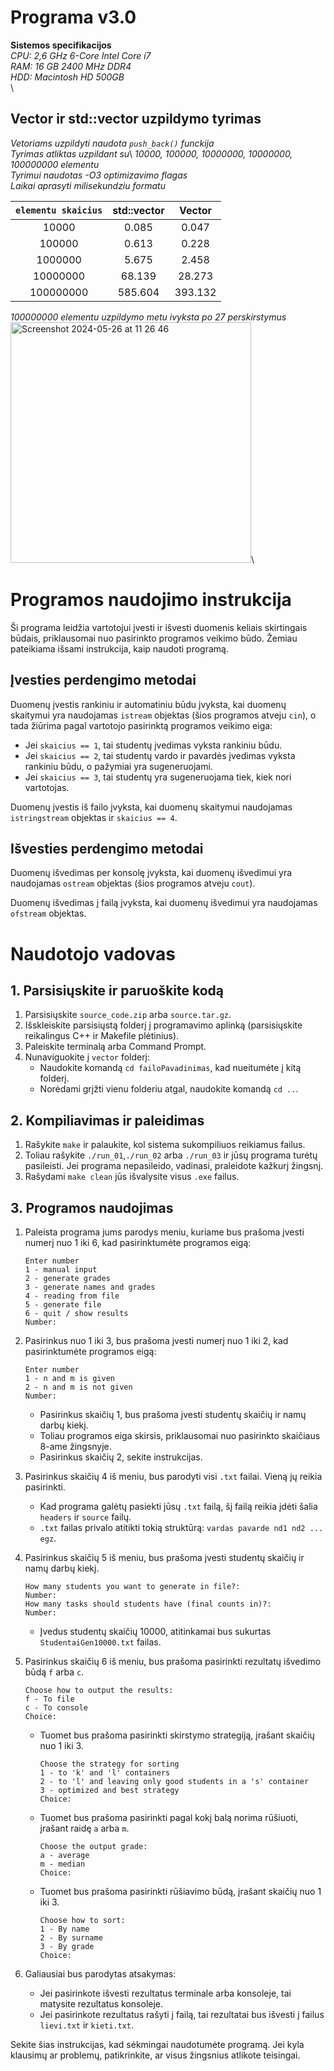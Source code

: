 # Programa v3.0
**Sistemos specifikacijos**\
*CPU: 2,6 GHz 6-Core Intel Core i7*\
*RAM: 16 GB 2400 MHz DDR4*\
*HDD: Macintosh HD 500GB*\
\

## Vector ir std::vector uzpildymo tyrimas

*Vetoriams uzpildyti naudota `push_back()` funckija*\
*Tyrimas atliktas uzpildant su*\ 
*10000, 100000, 10000000, 10000000, 100000000 elementu*\
*Tyrimui naudotas -O3 optimizavimo flagas*\
*Laikai aprasyti milisekundziu formatu*

| `elementu skaicius` | std::vector | Vector |
|:-------------------:|:------------:|:-------------:|
| 10000 | 0.085 | 0.047 |
| 100000 | 0.613 | 0.228 |
| 1000000 | 5.675 | 2.458 |
| 10000000  | 68.139 | 28.273 |
| 100000000  | 585.604 | 393.132 |

*100000000 elementu uzpildymo metu ivyksta po 27 perskirstymus*\
<img width="385" alt="Screenshot 2024-05-26 at 11 26 46" src="https://github.com/GytisMalinauskas/Obj.-programavimas-3uzd./assets/159523970/f65b7f11-4e3d-43f6-b7dc-27e72b428150">\


# Programos naudojimo instrukcija

Ši programa leidžia vartotojui įvesti ir išvesti duomenis keliais skirtingais būdais, priklausomai nuo pasirinkto programos veikimo būdo. Žemiau pateikiama išsami instrukcija, kaip naudoti programą.

## Įvesties perdengimo metodai

Duomenų įvestis rankiniu ir automatiniu būdu įvyksta, kai duomenų skaitymui yra naudojamas `istream` objektas (šios programos atveju `cin`), o tada žiūrima pagal vartotojo pasirinktą programos veikimo eiga:

- Jei `skaicius == 1`, tai studentų įvedimas vyksta rankiniu būdu.
- Jei `skaicius == 2`, tai studentų vardo ir pavardės įvedimas vyksta rankiniu būdu, o pažymiai yra sugeneruojami.
- Jei `skaicius == 3`, tai studentų yra sugeneruojama tiek, kiek nori vartotojas.

Duomenų įvestis iš failo įvyksta, kai duomenų skaitymui naudojamas `istringstream` objektas ir `skaicius == 4`.

## Išvesties perdengimo metodai

Duomenų išvedimas per konsolę įvyksta, kai duomenų išvedimui yra naudojamas `ostream` objektas (šios programos atveju `cout`).

Duomenų išvedimas į failą įvyksta, kai duomenų išvedimui yra naudojamas `ofstream` objektas.

# Naudotojo vadovas

## 1. Parsisiųskite ir paruoškite kodą
1. Parsisiųskite `source_code.zip` arba `source.tar.gz`.
2. Išskleiskite parsisiųstą folderį į programavimo aplinką (parsisiųskite reikalingus C++ ir Makefile plėtinius).
3. Paleiskite terminalą arba Command Prompt.
4. Nunaviguokite į `vector` folderį:
   - Naudokite komandą `cd failoPavadinimas`, kad nueitumėte į kitą folderį.
   - Norėdami grįžti vienu folderiu atgal, naudokite komandą `cd ..`.

## 2. Kompiliavimas ir paleidimas
1. Rašykite `make` ir palaukite, kol sistema sukompiliuos reikiamus failus.
2. Toliau rašykite `./run_01`,`./run_02` arba `./run_03` ir jūsų programa turėtų pasileisti. Jei programa nepasileido, vadinasi, praleidote kažkurį žingsnį.
3. Rašydami `make clean` jūs išvalysite visus `.exe` failus.

## 3. Programos naudojimas
1. Paleista programa jums parodys meniu, kuriame bus prašoma įvesti numerį nuo 1 iki 6, kad pasirinktumėte programos eigą:

    ```
    Enter number
    1 - manual input
    2 - generate grades
    3 - generate names and grades
    4 - reading from file
    5 - generate file
    6 - quit / show results
    Number:
    ```

2. Pasirinkus nuo 1 iki 3, bus prašoma įvesti numerį nuo 1 iki 2, kad pasirinktumėte programos eigą:

    ```
    Enter number
    1 - n and m is given
    2 - n and m is not given
    Number:
    ```

    - Pasirinkus skaičių 1, bus prašoma įvesti studentų skaičių ir namų darbų kiekį.
    - Toliau programos eiga skirsis, priklausomai nuo pasirinkto skaičiaus 8-ame žingsnyje.
    - Pasirinkus skaičių 2, sekite instrukcijas.

3. Pasirinkus skaičių 4 iš meniu, bus parodyti visi `.txt` failai. Vieną jų reikia pasirinkti.
   - Kad programa galėtų pasiekti jūsų `.txt` failą, šį failą reikia įdėti šalia `headers` ir `source` failų.
   - `.txt` failas privalo atitikti tokią struktūrą: `vardas pavarde nd1 nd2 ... egz`.

4. Pasirinkus skaičių 5 iš meniu, bus prašoma įvesti studentų skaičių ir namų darbų kiekį.
    
    ```
    How many students you want to generate in file?:
    Number:
    How many tasks should students have (final counts in)?: 
    Number: 
    ```

    - Įvedus studentų skaičių 10000, atitinkamai bus sukurtas `StudentaiGen10000.txt` failas.

5. Pasirinkus skaičių 6 iš meniu, bus prašoma pasirinkti rezultatų išvedimo būdą `f` arba `c`.
    
    ```
    Choose how to output the results:
    f - To file
    c - To console
    Choice:
    ```
    
    - Tuomet bus prašoma pasirinkti skirstymo strategiją, įrašant skaičių nuo 1 iki 3.
      
      ```
      Choose the strategy for sorting
      1 - to 'k' and 'l' containers
      2 - to 'l' and leaving only good students in a 's' container
      3 - optimized and best strategy
      Choice:
      ```
      
    - Tuomet bus prašoma pasirinkti pagal kokį balą norima rūšiuoti, įrašant raidę `a` arba `m`.
      
      ```
      Choose the output grade:
      a - average
      m - median
      Choice:
      ```
      
    - Tuomet bus prašoma pasirinkti rūšiavimo būdą, įrašant skaičių nuo 1 iki 3.

      ```
      Choose how to sort: 
      1 - By name
      2 - By surname
      3 - By grade
      Choice:
      ```

6. Galiausiai bus parodytas atsakymas:
    - Jei pasirinkote išvesti rezultatus terminale arba konsoleje, tai matysite rezultatus konsoleje.
    - Jei pasirinkote rezultatus rašyti į failą, tai rezultatai bus išvesti į failus `lievi.txt` ir `kieti.txt`.

Sekite šias instrukcijas, kad sėkmingai naudotumėte programą. Jei kyla klausimų ar problemų, patikrinkite, ar visus žingsnius atlikote teisingai.
